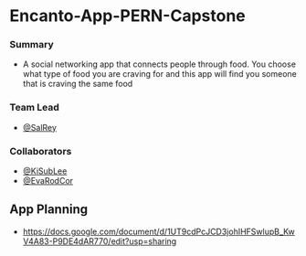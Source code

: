 # Encanto-App-PERN-Capstone

### Summary

- A social networking app that connects people through food. You choose what type of food you are craving for and this app will find you someone that is craving the same food

### Team Lead 
- [@SalRey](https://github.com/salrey)

### Collaborators
- [@KiSubLee](https://github.com/kisublee)
- [@EvaRodCor](https://github.com/EvaRodCor)


## App Planning
- https://docs.google.com/document/d/1UT9cdPcJCD3johIHFSwlupB_KwV4A83-P9DE4dAR770/edit?usp=sharing







